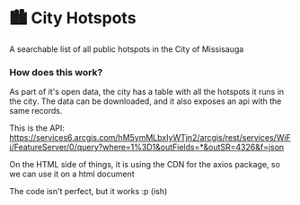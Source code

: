 # 🏙️  City Hotspots
A searchable list of all public hotspots in the City of Missisauga

### How does this work?
As part of it's open data, the city has a table with all the hotspots it runs in the city.
The data can be downloaded, and it also exposes an api with the same records.

This is the API: https://services6.arcgis.com/hM5ymMLbxIyWTjn2/arcgis/rest/services/WiFi/FeatureServer/0/query?where=1%3D1&outFields=*&outSR=4326&f=json

On the HTML side of things, it is using the CDN for the axios package, so we can use it on a html document

The code isn't perfect, but it works :p (ish)
